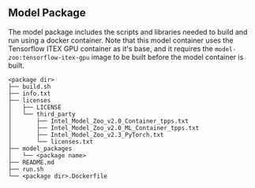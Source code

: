 <!--- 20. Model package -->
## Model Package

The model package includes the scripts and libraries needed to
build and run <model name> <mode> using a docker container. Note that
this model container uses the Tensorflow ITEX GPU container as it's base,
and it requires the `model-zoo:tensorflow-itex-gpu` image to be built before
the model container is built.
```
<package dir>
├── build.sh
├── info.txt
├── licenses
│   ├── LICENSE
│   └── third_party
│       ├── Intel_Model_Zoo_v2.0_Container_tpps.txt
│       ├── Intel_Model_Zoo_v2.0_ML_Container_tpps.txt
│       ├── Intel_Model_Zoo_v2.3_PyTorch.txt
│       └── licenses.txt
├── model_packages
│   └── <package name>
├── README.md
├── run.sh
└── <package dir>.Dockerfile
```

